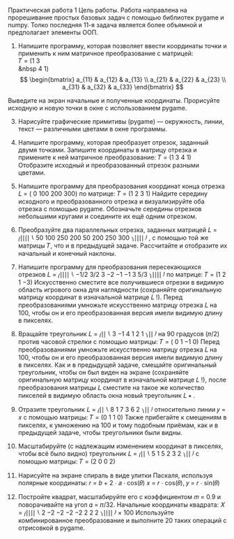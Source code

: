 Практическая работа 1
Цель работы. Работа направлена на прорешивание простых базовых задач с помощью библиотек pygame и numpy.
Толко последняя 11-я задача является более объямной и предполагает элементы ООП.

1. Напишите программу, которая позволяет ввести координаты точки и применить к ним матричное преобразование с матрицей:  
𝑇 = (1 3  
&nbsp 4 1)
$$
\begin{bmatrix}
a_{11} & a_{12} & a_{13} \\
a_{21} & a_{22} & a_{23} \\
a_{31} & a_{32} & a_{33}
\end{bmatrix}
$$

Выведите на экран начальные и полученные координаты. Прорисуйте исходную и новую точки в окне с использованием pygame.

3. Нарисуйте графические примитивы (pygame) — окружность, линии, текст — различными цветами в окне программы.

4. Напишите программу, которая преобразует отрезок, заданный двумя точками. Запишите координаты в матрицу
отрезка и примените к ней матричное преобразование:
𝑇 = (1 3
4 1)
Отобразите исходный и преобразованный отрезок разными цветами.

5. Напишите программу для преобразования координат конца отрезка
𝐿 = ( 0 100
200 300)
по матрице:
𝑇 = (1 2
3 1)
Найдите середину исходного и преобразованного отрезка и визуализируйте оба отрезка с помощью pygame. Обозначьте середины отрезков небольшими кругами и соедините их ещё одним отрезком.

6. Преобразуйте два параллельных отрезка, заданных матрицей
𝐿 =
⎛⎜⎜⎜⎜
⎝
50 100
250 200
50 200
250 300
⎞⎟⎟⎟⎟
⎠
,
с помощью той же матрицы 𝑇, что и в предыдущей задаче. Рассчитайте и отобразите их начальный и конечный наклоны.

7. Напишите программу для преобразования пересекающихся отрезков
𝐿 =
⎛⎜⎜⎜⎜
⎝
−1/2 3/2
3 −2
−1 −1
3 5/3
⎞⎟⎟⎟⎟
⎠
по матрице:
𝑇 = (1 2
1 −3)
Искусственно сместите все получившиеся отрезки в видимую область игрового окна для наглядности (сохраняйте оригинальную матрицу координат в изначальной матрице 𝐿 !). Перед преобразованиями умножьте искусственно
матрицу отрезка 𝐿 на 100, чтобы он и его преобразованная версия имели видимую длину в пикселях.

8. Вращайте треугольник
𝐿 = ⎛⎜⎜
⎝
3 −1
4 1
2 1
⎞⎟⎟
⎠
на 90 градусов (𝜋/2) против часовой стрелки с помощью матрицы:
𝑇 = ( 0 1
−1 0)
Перед преобразованиями умножьте искусственно матрицу отрезка 𝐿 на 100, чтобы он и его преобразованная версия
имели видимую длину в пикселях. Как и в предыдущей задаче, смещайте оригинальный треугольник, чтобы он был
виден на экране (сохраняйте оригинальную матрицу координат в изначальной матрице 𝐿 !), после преобразования
матрицы 𝐿 сместите на такое же количество пикселей в видимую область окна новый треугольник 𝐿
∗
.

9. Отразите треугольник
𝐿 = ⎛⎜⎜
⎝
8 1
7 3
6 2
⎞⎟⎟
⎠
относительно линии 𝑦 = 𝑥 с помощью матрицы:
𝑇 = (0 1
1 0)
Также прибегайте к смещениям в пикселях, к умножению на 100 и тому подобным приёмам, как и в предыдущей
задаче, чтобы треугольники были видны.

10. Масштабируйте (с надлежащим изменением координат в пикселях, чтобы всё было видно) треугольник
𝐿 = ⎛⎜⎜
⎝
5 1
5 2
3 2
⎞⎟⎟
⎠
с помощью матрицы:
𝑇 = (2 0
0 2)

11. Нарисуйте на экране спираль в виде улитки Паскаля, используя полярные координаты:
𝑟 = 𝑏 + 2 ⋅ 𝑎 ⋅ cos(𝜃)
𝑥 = 𝑟 ⋅ cos(𝜃), 𝑦 = 𝑟 ⋅ sin(𝜃)

12. Постройте квадрат, масштабируйте его с коэффициентом 𝑚 = 0.9 и поворачивайте на угол 𝛼 = 𝜋/32. Начальные координаты квадрата:
𝑋 =
⎛⎜⎜⎜⎜
⎝
2 −2
−2 −2
−2 2
2 2
⎞⎟⎟⎟⎟
⎠
× 100
Используйте комбинированное преобразование и выполните 20 таких операций с отрисовкой в pygame.

